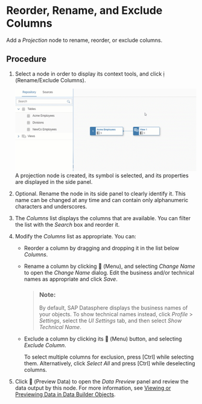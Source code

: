 <!-- copy1d5bfd655abf4c73a7c18dcf58e857fc -->

<link rel="stylesheet" type="text/css" href="../css/sap-icons.css"/>

# Reorder, Rename, and Exclude Columns

Add a *Projection* node to rename, reorder, or exclude columns.



## Procedure

1.  Select a node in order to display its context tools, and click <span class="SAP-icons"></span> \(Rename/Exclude Columns\).

    ![](images/Create_Projection_Gif_95b1595.gif) A projection node is created, its symbol is selected, and its properties are displayed in the side panel.

2.  Optional. Rename the node in its side panel to clearly identify it. This name can be changed at any time and can contain only alphanumeric characters and underscores.

3.  The *Columns* list displays the columns that are available. You can filter the list with the *Search* box and reorder it.

4.  Modify the *Columns* list as appropriate. You can:

    -   Reorder a column by dragging and dropping it in the list below *Columns*.
    -   Rename a column by clicking <span class="FPA-icons"></span> \(Menu\), and selecting *Change Name* to open the *Change Name* dialog. Edit the business and/or technical names as appropriate and click *Save*.

        > ### Note:  
        > By default, SAP Datasphere displays the business names of your objects. To show technical names instead, click *Profile* \> *Settings*, select the *UI Settings* tab, and then select *Show Technical Name*.

    -   Exclude a column by clicking its <span class="FPA-icons"></span> \(Menu\) button, and selecting *Exclude Column*.

        To select multiple columns for exclusion, press [Ctrl\] while selecting them. Alternatively, click *Select All* and press [Ctrl\] while deselecting columns.


5.  Click <span class="FPA-icons"></span> \(Preview Data\) to open the *Data Preview* panel and review the data output by this node. For more information, see [Viewing or Previewing Data in Data Builder Objects](../viewing-or-previewing-data-in-data-builder-objects-b338e4a.md).


